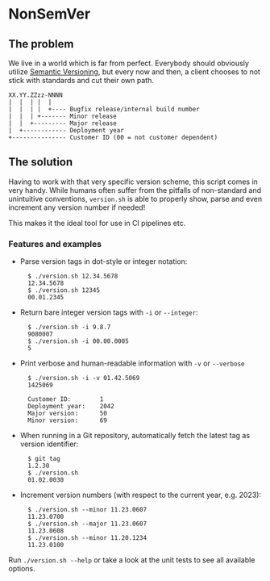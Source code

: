 # NonSemVer

## The problem

We live in a world which is far from perfect. Everybody should obviously utilize
[Semantic Versioning](http://semver.org/), but every now and then, a client
chooses to not stick with standards and cut their own path.

    XX.YY.ZZzz-NNNN
    |  |  | |  |
    |  |  | |  +---- Bugfix release/internal build number
    |  |  | +------- Minor release
    |  |  +--------- Major release
    |  +------------ Deployment year
    +--------------- Customer ID (00 = not customer dependent)

## The solution

Having to work with that very specific version scheme, this script comes in very
handy. While humans often suffer from the pitfalls of non-standard and
unintuitive conventions, `version.sh` is able to properly show, parse and
even increment any version number if needed!

This makes it the ideal tool for use in CI pipelines etc.

### Features and examples

- Parse version tags in dot-style or integer notation:

        $ ./version.sh 12.34.5678
        12.34.5678
        $ ./version.sh 12345
        00.01.2345

- Return bare integer version tags with `-i` or `--integer`:

        $ ./version.sh -i 9.8.7
        9080007
        $ ./version.sh -i 00.00.0005
        5

- Print verbose and human-readable information with `-v` or `--verbose`

        $ ./version.sh -i -v 01.42.5069
        1425069

        Customer ID:        1
        Deployment year:    2042
        Major version:      50
        Minor version:      69

- When running in a Git repository, automatically fetch the latest tag as
  version identifier:

        $ git tag
        1.2.30
        $ ./version.sh
        01.02.0030

- Increment version numbers (with respect to the current year, e.g. 2023):

        $ ./version.sh --minor 11.23.0607
        11.23.0700
        $ ./version.sh --major 11.23.0607
        11.23.0608
        $ ./version.sh --minor 11.20.1234
        11.23.0100

Run `./version.sh --help` or take a look at the unit tests to see all available
options.
